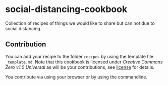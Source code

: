 # social-distancing-cookbook

Collection of recipes of things we would like to share but can not due to social distancing.

## Contribution

You can add your recipe to the folder `recipes` by using the template file `_template.md`. Note that this cookbook is licensed under *Creative Commons Zero v1.0 Universal* as will be your contributions, see [license](/LICENSE) for details. 

You contribute via using your browser or by using the commandline.
